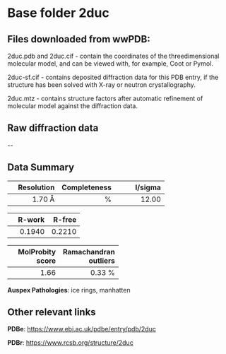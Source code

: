 # Base folder 2duc

## Files downloaded from wwPDB:

2duc.pdb and 2duc.cif - contain the coordinates of the threedimensional molecular model, and can be viewed with, for example, Coot or Pymol.

2duc-sf.cif - contains deposited diffraction data for this PDB entry, if the structure has been solved with X-ray or neutron crystallography.

2duc.mtz - contains structure factors after automatic refinement of molecular model against the diffraction data.

## Raw diffraction data

--<br> 

## Data Summary
|   | Resolution | Completeness| I/sigma |
|---|-------------:|----------------:|--------------:|
|   |1.70 Å|      %|<img width=50/>12.00|

|   | **R-work**| **R-free**   
|---|-------------:|----------------:|           
||  0.1940|  0.2210|

|   |**MolProbity<br>score**| **Ramachandran<br>outliers** 
|---|-------------:|----------------:|
||  1.66|  0.33 %|

**Auspex Pathologies**: ice rings, manhatten

 

## Other relevant links 
**PDBe**:  https://www.ebi.ac.uk/pdbe/entry/pdb/2duc
 
**PDBr**: https://www.rcsb.org/structure/2duc 

